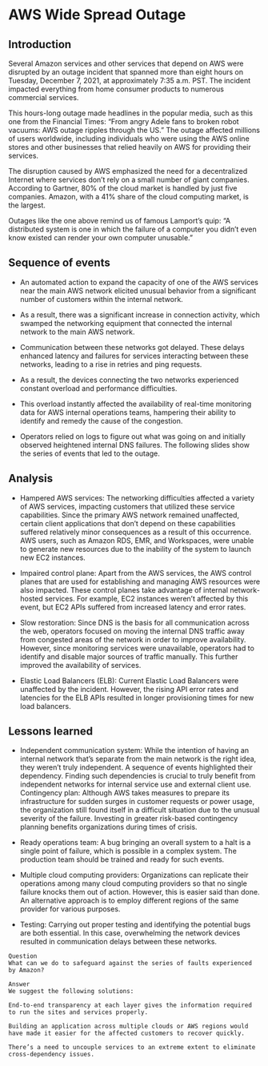 # AWS Wide Spread Outage
## Introduction
Several Amazon services and other services that depend on AWS were disrupted by an outage incident that spanned more than eight hours on Tuesday, December 7, 2021, at approximately 7:35 a.m. PST. The incident impacted everything from home consumer products to numerous commercial services.

This hours-long outage made headlines in the popular media, such as this one from the Financial Times: “From angry Adele fans to broken robot vacuums: AWS outage ripples through the US.” The outage affected millions of users worldwide, including individuals who were using the AWS online stores and other businesses that relied heavily on AWS for providing their services.

The disruption caused by AWS emphasized the need for a decentralized Internet where services don’t rely on a small number of giant companies. According to Gartner, 80% of the cloud market is handled by just five companies. Amazon, with a 41% share of the cloud computing market, is the largest.

Outages like the one above remind us of famous Lamport’s quip: “A distributed system is one in which the failure of a computer you didn’t even know existed can render your own computer unusable.”

## Sequence of events
- An automated action to expand the capacity of one of the AWS services near the main AWS network elicited unusual behavior from a significant number of customers within the internal network.

- As a result, there was a significant increase in connection activity, which swamped the networking equipment that connected the internal network to the main AWS network.

- Communication between these networks got delayed. These delays enhanced latency and failures for services interacting between these networks, leading to a rise in retries and ping requests.

- As a result, the devices connecting the two networks experienced constant overload and performance difficulties.

- This overload instantly affected the availability of real-time monitoring data for AWS internal operations teams, hampering their ability to identify and remedy the cause of the congestion.

- Operators relied on logs to figure out what was going on and initially observed heightened internal DNS failures.
The following slides show the series of events that led to the outage.

## Analysis
- Hampered AWS services: The networking difficulties affected a variety of AWS services, impacting customers that utilized these service capabilities. Since the primary AWS network remained unaffected, certain client applications that don’t depend on these capabilities suffered relatively minor consequences as a result of this occurrence. AWS users, such as Amazon RDS, EMR, and Workspaces, were unable to generate new resources due to the inability of the system to launch new EC2 instances.

- Impaired control plane: Apart from the AWS services, the AWS control planes that are used for establishing and managing AWS resources were also impacted. These control planes take advantage of internal network-hosted services. For example, EC2 instances weren’t affected by this event, but EC2 APIs suffered from increased latency and error rates.

- Slow restoration: Since DNS is the basis for all communication across the web, operators focused on moving the internal DNS traffic away from congested areas of the network in order to improve availability. However, since monitoring services were unavailable, operators had to identify and disable major sources of traffic manually. This further improved the availability of services.

- Elastic Load Balancers (ELB): Current Elastic Load Balancers were unaffected by the incident. However, the rising API error rates and latencies for the ELB APIs resulted in longer provisioning times for new load balancers.

## Lessons learned
- Independent communication system: While the intention of having an internal network that’s separate from the main network is the right idea, they weren’t truly independent. A sequence of events highlighted their dependency. Finding such dependencies is crucial to truly benefit from independent networks for internal service use and external client use.
Contingency plan: Although AWS takes measures to prepare its infrastructure for sudden surges in customer requests or power usage, the organization still found itself in a difficult situation due to the unusual severity of the failure. Investing in greater risk-based contingency planning benefits organizations during times of crisis.

- Ready operations team: A bug bringing an overall system to a halt is a single point of failure, which is possible in a complex system. The production team should be trained and ready for such events.

- Multiple cloud computing providers: Organizations can replicate their operations among many cloud computing providers so that no single failure knocks them out of action. However, this is easier said than done. An alternative approach is to employ different regions of the same provider for various purposes.

- Testing: Carrying out proper testing and identifying the potential bugs are both essential. In this case, overwhelming the network devices resulted in communication delays between these networks.
```
Question
What can we do to safeguard against the series of faults experienced by Amazon?

Answer
We suggest the following solutions:

End-to-end transparency at each layer gives the information required to run the sites and services properly.

Building an application across multiple clouds or AWS regions would have made it easier for the affected customers to recover quickly.

There’s a need to uncouple services to an extreme extent to eliminate cross-dependency issues.
```

